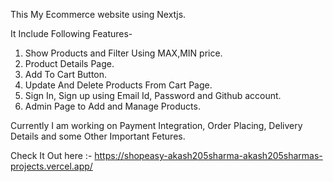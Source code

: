 This My Ecommerce website using Nextjs.

It Include Following Features-

1. Show Products and Filter Using MAX,MIN price.
2. Product Details Page.
3. Add To Cart Button.
4. Update And Delete Products From Cart Page.
5. Sign In, Sign up using Email Id, Password and Github account.
6. Admin Page to Add and Manage Products.

Currently I am working on Payment Integration, Order Placing, Delivery Details and some Other Important Fetures.

Check It Out here :- https://shopeasy-akash205sharma-akash205sharmas-projects.vercel.app/
